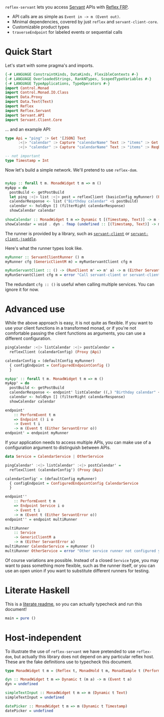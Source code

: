 
`reflex-servant` lets you access [Servant](https://haskell-servant.readthedocs.io/en/stable/) APIs with [Reflex FRP](http://docs.reflex-frp.org/en/latest/).

 * API calls are as simple as `Event in -> m (Event out)`.
 * Minimal dependencies, covered by just `reflex` and `servant-client-core`.
 * Customizable product types
 * `traverseEndpoint` for labeled events or sequential calls

# Quick Start

Let's start with some pragma's and imports.

```haskell
{-# LANGUAGE ConstraintKinds, DataKinds, FlexibleContexts #-}
{-# LANGUAGE OverloadedStrings, RankNTypes, ScopedTypeVariables #-}
{-# LANGUAGE TypeApplications, TypeOperators #-}
import Control.Monad
import Control.Monad.IO.Class
import Data.Proxy
import Data.Text(Text)
import Reflex
import Reflex.Servant
import Servant.API
import Servant.Client.Core
```

... and an example API:

```haskell
type Api = "ping" :> Get '[JSON] Text
      :<|> "calendar" :> Capture "calendarName" Text :> "items" :> Get '[JSON] [(Timestamp, Text)]
      :<|> "calendar" :> Capture "calendarName" Text :> "items" :> ReqBody '[JSON] (Timestamp, Text) :> Post '[JSON] [(Timestamp, Text)]

-- not important
type Timestamp = Int
```

Now let's build a simple network. We'll pretend to use `reflex-dom`.

```haskell

myApp :: forall t m. MonadWidget t m => m ()
myApp = do
  postBuild <- getPostBuild
  let ping :<|> list :<|> post = reflexClient (basicConfig myRunner) (Proxy @Api)
  calendarResponse <- list ("Birthday calendar" <$ postBuild)
  calendar <- holdDyn [] (filterRight calendarResponse)
  showCalendar calendar
  
showCalendar :: MonadWidget t m => Dynamic t [(Timestamp, Text)] -> m ()
showCalendar = void . dyn . fmap (undefined :: [(Timestamp, Text)] -> m ())
```

The runner is provided by a library, such as [`servant-client`](https://hackage.haskell.org/package/servant-client) or [`servant-client-jsaddle`](https://github.com/Compositional/servant-client-jsaddle).

Here's what the runner types look like.

```haskell
myRunner :: ServantClientRunner () m
myRunner cfg (GenericClientM m) = myRunServantClient cfg m

myRunServantClient :: () -> (RunClient m' => m' a) -> m (Either ServantError a)
myRunServantClient cfg m = error "Call servant-client or servant-client-jsaddle"
```

The redundant `cfg :: ()` is useful when calling multiple services. You can ignore it for now.


# Advanced use

While the above approach is easy, it is not quite as flexible. If you want to use your client functions in a transformed monad, or if you're not comfortable passing the client functions as arguments, you can use a different configuration.

```haskell
pingCalendar :<|> listCalendar :<|> postCalendar =
  reflexClient (calendarConfig) (Proxy @Api)

calendarConfig = (defaultConfig myRunner)
  { configEndpoint = ConfiguredEndpointConfig ()
  }

myApp' :: forall t m. MonadWidget t m => m ()
myApp' = do
  postBuild <- getPostBuild
  calendarResponse <- endpoint' listCalendar ((,) "Birthday calendar" <$> postBuild)
  calendar <- holdDyn [] (filterRight calendarResponse)
  showCalendar calendar

endpoint'
    :: PerformEvent t m
    => Endpoint () i o
    -> Event t i
    -> m (Event t (Either ServantError o))
endpoint' = endpoint myRunner
```

If your application needs to access multiple APIs, you can make use of a configuration argument to distinguish between APIs.

```haskell
data Service = CalendarService | OtherService

pingCalendar' :<|> listCalendar' :<|> postCalendar' =
  reflexClient (calendarConfig') (Proxy @Api)

calendarConfig' = (defaultConfig myRunner)
  { configEndpoint = ConfiguredEndpointConfig CalendarService
  }

endpoint''
    :: PerformEvent t m
    => Endpoint Service i o
    -> Event t i
    -> m (Event t (Either ServantError o))
endpoint'' = endpoint multiRunner

multiRunner
    :: Service
    -> GenericClientM a
    -> m (Either ServantError a)
multiRunner CalendarService = myRunner ()
multiRunner OtherService = error "Other service runner not configured yet."
```

Of course variations are possible. Instead of a closed `Service` type, you may want to pass something more flexible, such as the runner itself, or you can use an open union if you want to substitute different runners for testing.

# Literate Haskell

This is a [literate readme](https://github.com/sol/markdown-unlit), so you can actually typecheck and run this document!

```haskell
main = pure ()
```

# Host-independent

To illustrate the use of `reflex-servant` we have pretended to use `reflex-dom`, but actually this library does not depend on any particular reflex host. These are the fake definitions use to typecheck this document.

```haskell
type MonadWidget t m = (Reflex t, MonadHold t m, MonadSample t (Performable m), PerformEvent t m, MonadIO (Performable m), PostBuild t m)

dyn :: MonadWidget t m => Dynamic t (m a) -> m (Event t a)
dyn = undefined

simpleTextInput :: MonadWidget t m => m (Dynamic t Text)
simpleTextInput = undefined

datePicker :: MonadWidget t m => m (Dynamic t Timestamp)
datePicker = undefined
```
